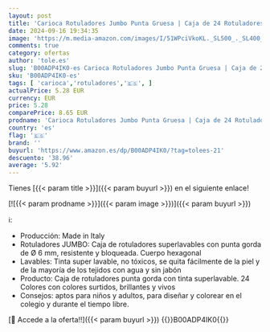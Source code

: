 ```yaml
---
layout: post
title: 'Carioca Rotuladores Jumbo Punta Gruesa | Caja de 24 Rotuladores Superlavables y con gran Cobertura | Cuerpo Octogonal Maxi | Colores Surtidos | Punta Ø 6 mm | 24 piezas'
date: 2024-09-16 19:34:35
image: 'https://m.media-amazon.com/images/I/51WPciVkoKL._SL500_._SL400_.jpg'
comments: true
category: ofertas
author: 'tole.es'
slug: 'B00ADP4IK0-es Carioca Rotuladores Jumbo Punta Gruesa | Caja de 24...'
sku: 'B00ADP4IK0-es'
tags: [ 'carioca','rotuladores','🇪🇸', ]
actualPrice: 5.28 EUR
currency: EUR
price: 5.28
comparePrice: 8.65 EUR
prodname: 'Carioca Rotuladores Jumbo Punta Gruesa | Caja de 24 Rotuladores Superlavables y con gran Cobertura | Cuerpo Octogonal Maxi | Colores Surtidos | Punta Ø 6 mm | 24 piezas'
country: 'es'
flag: '🇪🇸'
brand: ''
buyurl: 'https://www.amazon.es/dp/B00ADP4IK0/?tag=tolees-21'
descuento: '38.96'
average: '5.92'
---
```


Tienes [{{< param title >}}]({{< param buyurl >}}) en el siguiente enlace!

[![{{< param prodname >}}]({{< param image >}})]({{< param buyurl >}})

ℹ️:

- Producción: Made in Italy
- Rotuladores JUMBO: Caja de rotuladores superlavables con punta gorda de Ø 6 mm, resistente y bloqueada. Cuerpo hexagonal
- Lavables: Tinta super lavable, no tóxicos, se quita fácilmente de la piel y de la mayoría de los tejidos con agua y sin jabón
- Producto: Caja de rotuladores punta gorda con tinta superlavable. 24 Colores con colores surtidos, brillantes y vivos
- Consejos: aptos para niños y adultos, para diseñar y colorear en el colegio y durante el tiempo libre.

[🛒 Accede a la oferta!!]({{< param buyurl >}})
{{<world>}}B00ADP4IK0{{</world>}}
